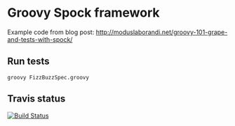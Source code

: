 # Groovy Spock framework

Example code from blog post: http://moduslaborandi.net/groovy-101-grape-and-tests-with-spock/

## Run tests

    groovy FizzBuzzSpec.groovy

## Travis status

[![Build Status](https://travis-ci.org/yamila-moreno/groovyFizzBuzz.svg?branch=master)](https://travis-ci.org/yamila-moreno/groovyFizzBuzz)
